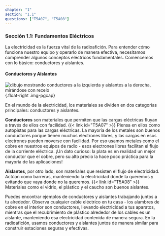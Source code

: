 ```yaml
---
chapter: "1"
section: "1.1"
questions: ["T5A07", "T5A08"]
---
```


### Sección 1.1: Fundamentos Eléctricos

La electricidad es la fuerza vital de la radioafición. Para entender cómo funciona nuestro equipo y operarlo de manera efectiva, necesitamos comprender algunos conceptos eléctricos fundamentales. Comencemos con lo básico: conductores y aislantes.

#### Conductores y Aislantes

![dibujo mostrando conductores a la izquierda y aislantes a la derecha, mirándose con recelo](/images/illus/conductors-insulators-color-es.svg)
{.float-right .img-pgcap}

En el mundo de la electricidad, los materiales se dividen en dos categorías principales: conductores y aislantes.

**Conductores** son materiales que permiten que las cargas eléctricas fluyan a través de ellos con facilidad. {{< link id="T5A07" >}} Piensa en ellos como autopistas para las cargas eléctricas. La mayoría de los metales son buenos conductores porque tienen muchos electrones libres, y las cargas en esos electrones pueden moverse con facilidad. Por eso usamos metales como el cobre en nuestros equipos de radio - esos electrones libres facilitan el flujo de la corriente eléctrica. ¡Un dato curioso: la plata es en realidad un mejor conductor que el cobre, pero su alto precio la hace poco práctica para la mayoría de las aplicaciones!

**Aislantes**, por otro lado, son materiales que resisten el flujo de electricidad. Actúan como barreras, manteniendo la electricidad donde la queremos y evitando que vaya donde no la queremos. {{< link id="T5A08" >}} Materiales como el vidrio, el plástico y el caucho son buenos aislantes.

Puedes encontrar ejemplos de conductores y aislantes trabajando juntos a tu alrededor. Observa cualquier cable eléctrico en tu casa - los alambres de cobre en el interior son conductores, llevando electricidad a tus aparatos, mientras que el recubrimiento de plástico alrededor de los cables es un aislante, manteniendo esa electricidad contenida de manera segura. En la radioafición, usamos conductores y aislantes juntos de manera similar para construir estaciones seguras y efectivas.